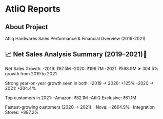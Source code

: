 # AtliQ Reports
## About Project
Atliq Hardwares Sales Performance & Financial Overview (2019-2021)
## 📈 Net Sales Analysis Summary (2019–2021)🚀
Net Sales Growth:
-2019: ₹87.5M
-2020: ₹196.7M
-2021: ₹598.9M
➤ 304.5% growth from 2019 to 2021

Strong year-on-year growth seen in both:
-2019 → 2020: +125%
-2020 → 2021: +204.4%

Top customers in 2021:
-Amazon: ₹82.1M
-AtliQ Exclusive: ₹61.1M

Fastest-growing customers (2020 → 2021):
-Nova: +2664.9%
-Integration Stores: +887.2%
